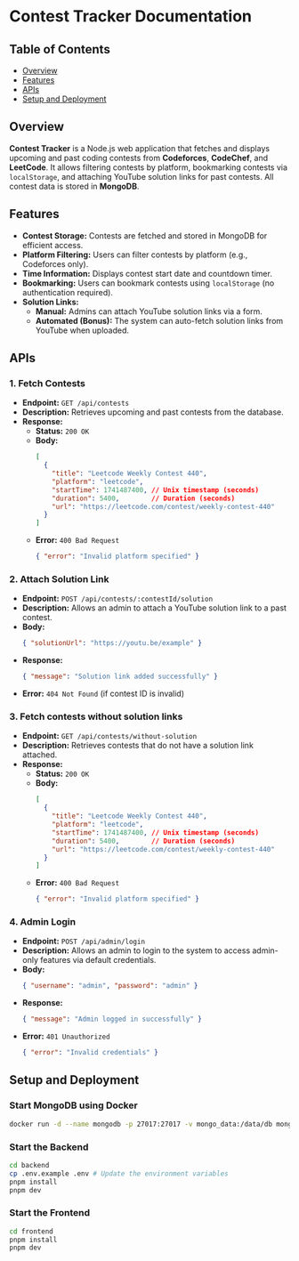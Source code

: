# Contest Tracker Documentation

## Table of Contents  
- [Overview](#overview)  
- [Features](#features)  
- [APIs](#apis)  
- [Setup and Deployment](#setup-and-deployment)  

## Overview  
**Contest Tracker** is a Node.js web application that fetches and displays upcoming and past coding contests from **Codeforces**, **CodeChef**, and **LeetCode**. It allows filtering contests by platform, bookmarking contests via `localStorage`, and attaching YouTube solution links for past contests. All contest data is stored in **MongoDB**.  

## Features  
- **Contest Storage:** Contests are fetched and stored in MongoDB for efficient access.  
- **Platform Filtering:** Users can filter contests by platform (e.g., Codeforces only).  
- **Time Information:** Displays contest start date and countdown timer.  
- **Bookmarking:** Users can bookmark contests using `localStorage` (no authentication required).  
- **Solution Links:**  
  - **Manual:** Admins can attach YouTube solution links via a form.  
  - **Automated (Bonus):** The system can auto-fetch solution links from YouTube when uploaded.  

## APIs  

### 1. Fetch Contests  
- **Endpoint:** `GET /api/contests`  
- **Description:** Retrieves upcoming and past contests from the database.  
- **Response:**  
  - **Status:** `200 OK`  
  - **Body:**  
    ```json
    [
      {
        "title": "Leetcode Weekly Contest 440",
        "platform": "leetcode",
        "startTime": 1741487400, // Unix timestamp (seconds)
        "duration": 5400,        // Duration (seconds)
        "url": "https://leetcode.com/contest/weekly-contest-440"
      }
    ]
    ```  
  - **Error:** `400 Bad Request`  
    ```json
    { "error": "Invalid platform specified" }
    ```  

### 2. Attach Solution Link  
- **Endpoint:** `POST /api/contests/:contestId/solution`  
- **Description:** Allows an admin to attach a YouTube solution link to a past contest.  
- **Body:**  
  ```json
  { "solutionUrl": "https://youtu.be/example" }
  ```  
- **Response:**  
  ```json
  { "message": "Solution link added successfully" }
  ```  
- **Error:** `404 Not Found` (if contest ID is invalid)  

### 3. Fetch contests without solution links
- **Endpoint:** `GET /api/contests/without-solution`
- **Description:** Retrieves contests that do not have a solution link attached.
- **Response:**
  - **Status:** `200 OK`
  - **Body:**
    ```json
    [
      {
        "title": "Leetcode Weekly Contest 440",
        "platform": "leetcode",
        "startTime": 1741487400, // Unix timestamp (seconds)
        "duration": 5400,        // Duration (seconds)
        "url": "https://leetcode.com/contest/weekly-contest-440"
      }
    ]
    ```
  - **Error:** `400 Bad Request`
    ```json
    { "error": "Invalid platform specified" }
    ```

### 4. Admin Login
- **Endpoint:** `POST /api/admin/login`
- **Description:** Allows an admin to login to the system to access admin-only features via default credentials.
- **Body:**
  ```json
  { "username": "admin", "password": "admin" }
  ```
- **Response:**
  ```json
  { "message": "Admin logged in successfully" }
  ```
- **Error:** `401 Unauthorized`
  ```json
  { "error": "Invalid credentials" }
  ```


## Setup and Deployment  

### Start MongoDB using Docker  
```bash
docker run -d --name mongodb -p 27017:27017 -v mongo_data:/data/db mongo:6
```

### Start the Backend  
```bash
cd backend
cp .env.example .env # Update the environment variables
pnpm install  
pnpm dev  
```  

### Start the Frontend  
```bash
cd frontend  
pnpm install  
pnpm dev  
```  